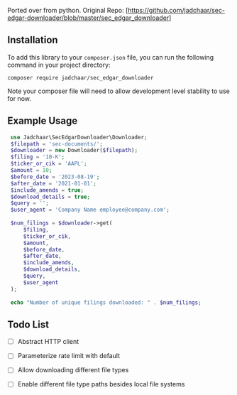 Ported over from python. Original Repo:
[https://github.com/jadchaar/sec-edgar-downloader/blob/master/sec_edgar_downloader]

## Installation

To add this library to your `composer.json` file, you can run the following command in your project directory:

`composer require jadchaar/sec_edgar_downloader`

Note your composer file will need to allow development level stability to use for now.

 ## Example Usage
```php
 use Jadchaar\SecEdgarDownloader\Downloader;
 $filepath = 'sec-documents/';
 $downloader = new Downloader($filepath);
 $filing = '10-K';
 $ticker_or_cik = 'AAPL';
 $amount = 10;
 $before_date = '2023-08-19';
 $after_date = '2021-01-01';
 $include_amends = true;
 $download_details = true;
 $query = '';
 $user_agent = 'Company Name employee@company.com';
 
 $num_filings = $downloader->get(
     $filing,
     $ticker_or_cik,
     $amount,
     $before_date,
     $after_date,
     $include_amends,
     $download_details,
     $query,
     $user_agent
 );
 
 echo "Number of unique filings downloaded: " . $num_filings;
```
 ## Todo List

 - [ ] Abstract HTTP client
 - [ ] Parameterize rate limit with default
 - [ ] Allow downloading different file types
 - [ ] Enable different file type paths besides local file systems

 
